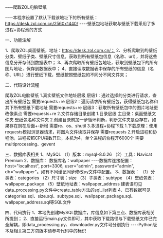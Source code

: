----爬取ZOL电脑壁纸


----本程序设置了默认下载该地址下的所有壁纸：https://desk.zol.com.cn/2560x1440/
----壁纸包地址获取与壁纸下载采用了多进程+协程池的方式

一、功能注解

1、爬取ZOL桌面壁纸，地址：https://desk.zol.com.cn/；
2、分析爬取到的壁纸分类、壁纸子类、壁纸尺寸信息，获取到所有壁纸包信息（名称、url），并将这些信息分开存储到数据表中；
3、再次爬取所有壁纸包地址，获取到壁纸包下的所有图片地址，保存到数据表中；
4、直接读取数据表中保存的所有壁纸的信息（名称、URL）进行壁纸下载，壁纸按照壁纸包的不同分不同文件夹；

二、代码设计流程

爬取ZOL电脑壁纸
	1.真实壁纸文件地址层级
		层级1：通过选择的分类进行请求，查出所有壁纸包
			需要requests+re
		层级2：遍历请求所有壁纸包，获得壁纸包名称和其下所有壁纸下载地址
			需要requests+re
		层级3：获取所有壁纸包中的图片地址更改像素点
			需要requests+re
	2.文件存储目录创建
		1.目录层级
			主目录：桌面壁纸文件夹
				壁纸包名称文件夹
		2.创建目录前加一步循环判断，判断文件夹是否存在，如果存在则在后面+-新增
			需要re、os、shutil
	3.多进程+协程下载
		1.下载原理：使用requests模拟浏览器请求，将图片文件读取并保存
			需要requests
		2.开启进程和协程池，进程按照CPU核数开启，本机为4，单个进程的协程开6000个
			需要multiprocessing、gevent

三、数据库表相关
1、MySQL
（1）版本：mysql-8.0.26
（2）工具：Navicat Premium
2、数据库：
数据库名：wallpaper
----数据库连接配置：host="localhost", port=3306, user="admin", password="admin", db="wallpaper"。如有不同谨记同步修改py文件中配置。
3、数据表：
（1）分类表：categories
（2）尺寸表：size
（3）子类表：subtype
（4）壁纸包表：wallpaper_package
（5）壁纸地址表：wallpaper_address
建表语句见data_processing.py文件中create_table方法的sql_list列表
4、已有数据可见categories.sql、size.sql、subtype.sql、wallpaper_package.sql、wallpaper_address.sql等SQL文件

四、代码执行
1、本地先创建MySQL数据库，库信息如下第三点、数据库表相关所提到；
2、直接运行main.py文件即可，其中获取下载路径与下载壁纸文件已完全解耦，即data_processing.py、downloader.py文件可分别执行
----Python版本及相关第三方包版本请参考代码中的标识
